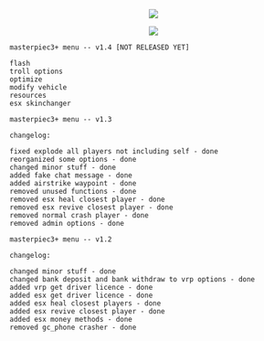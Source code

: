 
<p align="center">
	<img src="https://i.postimg.cc/prz11dzH/m3.png">
</p>

<p align="center">
	<img src="https://i.imgur.com/7hVUKWZ.png">
</p>

```
masterpiec3+ menu -- v1.4 [NOT RELEASED YET]

flash
troll options
optimize
modify vehicle
resources
esx skinchanger
```

```
masterpiec3+ menu -- v1.3

changelog:

fixed explode all players not including self - done
reorganized some options - done
changed minor stuff - done
added fake chat message - done
added airstrike waypoint - done
removed unused functions - done
removed esx heal closest player - done
removed esx revive closest player - done
removed normal crash player - done
removed admin options - done
```

```
masterpiec3+ menu -- v1.2

changelog:

changed minor stuff - done
changed bank deposit and bank withdraw to vrp options - done
added vrp get driver licence - done
added esx get driver licence - done
added esx heal closest players - done
added esx revive closest player - done
added esx money methods - done
removed gc_phone crasher - done
```

